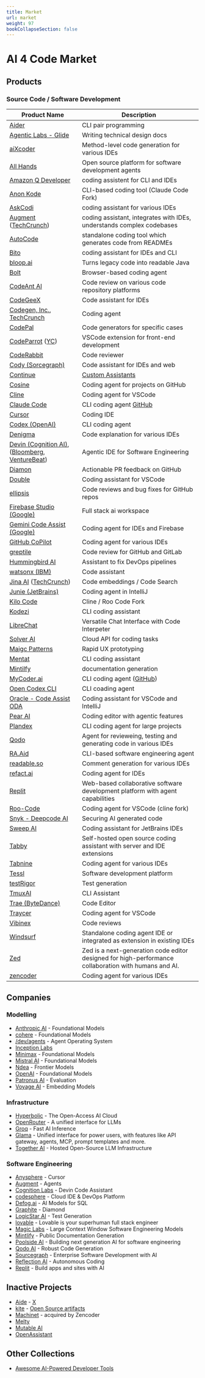 ```yaml
---
title: Market
url: market
weight: 97
bookCollapseSection: false
---
```


# AI 4 Code Market

## Products

### Source Code / Software Development

| Product Name | Description |
| ----- |-------------|
|[Aider](https://aider.chat/)| CLI pair programming |
|[Agentic Labs - Glide](https://glide.agenticlabs.com/)| Writing technical design docs |
|[aiXcoder](https://www.aixcoder.com/en/#/)| Method-level code generation for various IDEs |
|[All Hands](https://www.all-hands.dev/)| Open source platform for software development agents  |
|[Amazon Q Developer](https://aws.amazon.com/q/developer/)| coding assistent for CLI and IDEs |
|[Anon Kode](https://github.com/dnakov/anon-kode)|CLI-based coding tool (Claude Code Fork) |
|[AskCodi](https://www.askcodi.com/)| coding assistant for various IDEs |
|[Augment](https://www.augmentcode.com/) ([TechCrunch](https://techcrunch.com/2024/04/24/eric-schmidt-backed-augment-a-github-copilot-rival-launches-out-of-stealth-with-252m/))| coding assistant, integrates with IDEs, understands complex codebases |
|[AutoCode](https://autocode.work/)|standalone coding tool which generates code from READMEs |
|[Bito](https://bito.ai/)| coding assistant for IDEs and CLI |
|[bloop.ai](https://bloop.ai/)| Turns legacy code into readable Java |
|[Bolt](https://github.com/stackblitz/bolt.new)| Browser-based coding agent |
|[CodeAnt AI](https://www.codeant.ai/) | Code review on various code repository platforms |
|[CodeGeeX](https://codegeex.cn/)| Code assistant for IDEs |
|[Codegen, Inc.](https://www.codegen.com/), [TechCrunch](https://techcrunch.com/2023/11/16/codegen-raises-new-capital-llm-automation-for-software-dev/)| Coding agent|
|[CodePal](https://codepal.ai/)| Code generators for specific cases |
|[CodeParrot](https://codeparrot.ai/) ([YC](https://www.ycombinator.com/companies/codeparrot-ai))| VSCode extension for front-end development |
|[CodeRabbit](https://www.coderabbit.ai/)| Code reviewer |
|[Cody (Sorcegraph)](https://sourcegraph.com/cody)| Code assistant for IDEs and web  |
|[Continue](https://continue.dev/)|[Custom Assistants](https://hub.continue.dev/explore/assistants)|
|[Cosine](https://cosine.sh/)| Coding agent for projects on GitHub |
|[Cline](https://marketplace.visualstudio.com/items?itemName=saoudrizwan.claude-dev)| Coding agent for VSCode |
|[Claude Code](https://docs.anthropic.com/en/docs/agents-and-tools/claude-code/overview)| CLI coding agent [GitHub](https://github.com/anthropics/claude-code)|
|[Cursor](https://cursor.sh/)| Coding IDE |
|[Codex (OpenAI)](https://github.com/openai/codex)| CLI coding agent|
|[Denigma](https://denigma.app/)| Code explanation for various IDEs |
|[Devin (Cognition AI)](https://www.cognition-labs.com/), ([Bloomberg](https://www.bloomberg.com/news/articles/2024-03-12/cognition-ai-is-a-peter-thiel-backed-coding-assistant), [VentureBeat](https://venturebeat.com/ai/cognition-emerges-from-stealth-to-launch-ai-software-engineer-devin/))| Agentic IDE for Software Engineering |
|[Diamon](https://diamond.graphite.dev/)| Actionable PR feedback on GitHub |
|[Double](https://docs.double.bot/introduction)| Coding assistant for VSCode |
|[ellipsis](https://www.ellipsis.dev/)| Code reviews and bug fixes for GitHub repos|
|[Firebase Studio (Google)](hhttps://firebase.studio/)| Full stack ai workspace|
|[Gemini Code Assist (Google)](https://cloud.google.com/products/gemini/code-assist?hl=en)| Coding agent for IDEs and Firebase |
|[GitHub CoPilot](https://github.com/features/copilot)| Coding agent for various IDEs |
|[greptile](https://www.greptile.com/)| Code review for GitHub and GitLab |
|[Hummingbird AI](https://www.opsera.io/platform/hummingbird-ai)| Assistant to fix DevOps pipelines |
|[watsonx (IBM)](https://www.ibm.com/products/watsonx-code-assistant)| Code assistant |
|[Jina AI](https://jina.ai/) ([TechCrunch](https://techcrunch.com/2021/11/22/jina-ai-raises-30m-for-its-for-its-neural-search-platform/))| Code embeddings / Code Search |
|[Junie (JetBrains)](https://www.jetbrains.com/junie/)| Coding agent in IntelliJ|
|[Kilo Code](https://kilocode.ai/)|Cline / Roo Code Fork|
|[Kodezi](https://kodezi.com/)| CLI coding assistant|
|[LibreChat](https://github.com/danny-avila/LibreChat)| Versatile Chat Interface with Code Interpeter |
|[Solver AI](https://laredolabs.com/)| Cloud API for coding tasks |
|[Maigc Patterns](https://www.magicpatterns.com/)| Rapid UX prototyping |
|[Mentat](https://www.mentat.ai/)| CLI coding assistant |
|[Mintilfy](https://mintlify.com/)| documentation generation |
|[MyCoder.ai](https://mycoder.ai/)| CLI coding agent ([GitHub](https://github.com/drivecore/mycoder)) |
|[Open Codex CLI](https://github.com/codingmoh/open-codex)|CLI coading agent|
|[Oracle - Code Assist ODA](https://www.oracle.com/uk/application-development/code-assist/)| Coding assistant for VSCode and IntelliJ |
|[Pear AI](https://trypear.ai/)| Coding  editor with agentic features |
|[Plandex](https://plandex.ai/)| CLI coding agent for large projects |
|[Qodo](https://www.qodo.ai/)| Agent for revieweing, testing and generating code in various IDEs  |
|[RA.Aid](https://github.com/ai-christianson/RA.Aid)| CLI-based software engineering agent |
|[readable.so](https://readable.so/)| Comment generation for various IDEs |
|[refact.ai](https://refact.ai/)| Coding agent for IDEs |
|[Replit](https://replit.com/)| Web-based collaborative software development platform with agent capabilities |
|[Roo-Code](https://github.com/RooVetGit/Roo-Code)| Coding agent for VSCode (cline fork) |
|[Snyk - Deepcode AI](https://snyk.io/platform/deepcode-ai/)| Securing AI generated code |
|[Sweep AI](https://sweep.dev/)| Coding assistant for JetBrains IDEs|
|[Tabby](https://tabby.tabbyml.com/)| Self-hosted open source coding assistant with server and IDE extensions |
|[Tabnine](https://www.tabnine.com/)| Coding agent for various IDEs |
|[Tessl](https://www.tessl.io/)| Software development platform |
|[testRigor](https://testrigor.com/)| Test generation |
|[TmuxAI](https://tmuxai.dev/)| CLI Assistant |
|[Trae (ByteDance)](https://www.trae.ai/)| Code Editor |
|[Traycer](https://traycer.ai)| Coding agent for VSCode |
|[Vibinex](https://vibinex.com/)| Code reviews |
|[Windsurf](https://windsurf.com/)| Standalone coding agent IDE or integrated as extension in existing IDEs |
|[Zed](https://zed.dev/)|Zed is a next-generation code editor designed for high-performance collaboration with humans and AI.|
|[zencoder](https://zencoder.ai/)| Coding agent for various IDEs |

## Companies

### Modelling

- [Anthropic AI](https://www.anthropic.com/) - Foundational Models  
- [cohere](https://cohere.com/) - Foundational Models  
- [/dev/agents](https://sdsa.ai/) - Agent Operating System  
- [Inception Labs](https://www.inceptionlabs.ai/)
- [Minimax](https://www.minimaxi.com/) - Foundational Models  
- [Mistral AI](https://mistral.ai/) - Foundational Models  
- [Ndea](https://ndea.com/) - Frontier Models
- [OpenAI](https://openai.com/) - Foundational Models
- [Patronus AI](https://www.patronus.ai/) - Evaluation
- [Voyage AI](https://www.voyageai.com/) - Embedding Models  

### Infrastructure

- [Hyperbolic](https://hyperbolic.xyz/) - The Open-Access AI Cloud
- [OpenRouter](https://openrouter.ai/) - A unified interface for LLMs
- [Groq](https://groq.com/) - Fast AI Inference
- [Glama](https://glama.ai/) - Unified interface for power users, with features like API gateway, agents, MCP, prompt templates and more.
- [Together AI](https://www.together.ai/) - Hosted Open-Source LLM Infrastructure

### Software Engineering

- [Anysphere](https://anysphere.inc/) - Cursor  
- [Augment](https://www.augmentcode.com/)  - Agents
- [Cognition Labs](https://www.cognition-labs.com/) - Devin Code Assistant  
- [codesphere](https://codesphere.com/) - Cloud IDE & DevOps Platform
- [Defog.ai](https://github.com/defog-ai/sql-eval) - AI Models for SQL  
- [Graphite](https://graphite.dev/) - Diamond
- [LogicStar AI](https://logicstar.ai/company/) - Test Generation  
- [lovable](https://lovable.dev/) - Lovable is your superhuman full stack engineer  
- [Magic Labs](https://magic.dev/) - Large Context Window Software Engineering Models  
- [Mintlify](https://mintlify.com/) - Public Documentation Generation  
- [Poolside AI](https://poolside.ai/) - Building next generation AI for software engineering  
- [Qodo AI](https://www.qodo.ai/) - Robust Code Generation
- [Sourcegraph](https://sourcegraph.com/) - Enterprise Software Development with AI
- [Reflection AI](https://www.reflection.ai/) - Autonomous Coding
- [Replit](https://replit.com/) - Build apps and sites with AI

## Inactive Projects

- [Aide](https://aide.dev/) - [X](https://x.com/skcd42/status/1891864813703209307?s=46)
- [kite](https://www.kite.com/blog/product/kite-is-saying-farewell/) - [Open Source artifacts](https://github.com/kiteco)
- [Machinet](https://www.machinet.net/) - acquired by Zencoder
- [Melty](https://melty.sh/)
- [Mutable AI](https://mutable.ai/#features)
- [OpenAssistant](https://open-assistant.io)

## Other Collections

- [Awesome AI-Powered Developer Tools](https://github.com/jamesmurdza/awesome-ai-devtools)